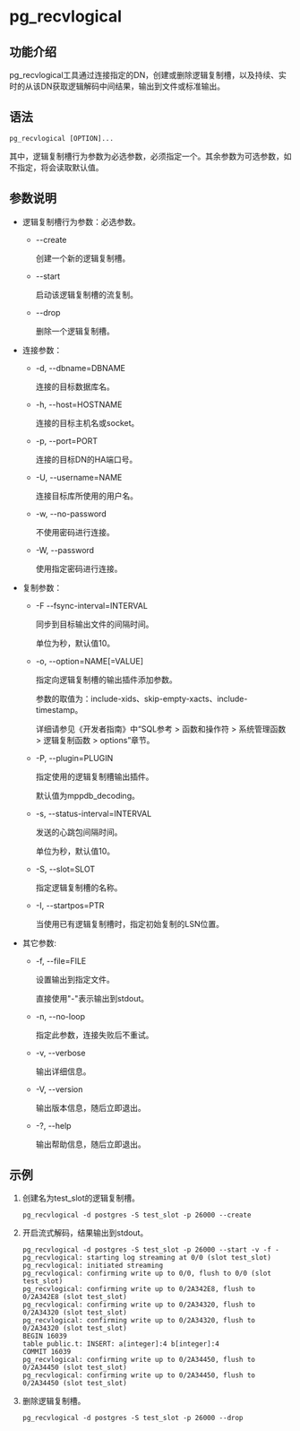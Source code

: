 # pg\_recvlogical<a name="ZH-CN_TOPIC_0000001092048360"></a>

## 功能介绍<a name="section143231619112111"></a>

pg\_recvlogical工具通过连接指定的DN，创建或删除逻辑复制槽，以及持续、实时的从该DN获取逻辑解码中间结果，输出到文件或标准输出。

## 语法<a name="section1763981272214"></a>

```
pg_recvlogical [OPTION]...
```

其中，逻辑复制槽行为参数为必选参数，必须指定一个。其余参数为可选参数，如不指定，将会读取默认值。

## 参数说明<a name="section927885412229"></a>

-   逻辑复制槽行为参数：必选参数。
    -   --create

        创建一个新的逻辑复制槽。

    -   --start

        启动该逻辑复制槽的流复制。

    -   --drop

        删除一个逻辑复制槽。



-   连接参数：
    -   -d, --dbname=DBNAME

        连接的目标数据库名。

    -   -h, --host=HOSTNAME

        连接的目标主机名或socket。

    -   -p, --port=PORT

        连接的目标DN的HA端口号。

    -   -U, --username=NAME

        连接目标库所使用的用户名。

    -   -w, --no-password

        不使用密码进行连接。

    -   -W, --password

        使用指定密码进行连接。


-   复制参数：
    -   -F  --fsync-interval=INTERVAL

        同步到目标输出文件的间隔时间。

        单位为秒，默认值10。

    -   -o, --option=NAME\[=VALUE\]

        指定向逻辑复制槽的输出插件添加参数。

        参数的取值为：include-xids、skip-empty-xacts、include-timestamp。

        详细请参见《开发者指南》中“SQL参考 \> 函数和操作符 \> 系统管理函数 \> 逻辑复制函数 \> options”章节。

    -   -P, --plugin=PLUGIN

        指定使用的逻辑复制槽输出插件。

        默认值为mppdb\_decoding。

    -   -s, --status-interval=INTERVAL

        发送的心跳包间隔时间。

        单位为秒，默认值10。

    -   -S, --slot=SLOT

        指定逻辑复制槽的名称。

    -   -I, --startpos=PTR

        当使用已有逻辑复制槽时，指定初始复制的LSN位置。


-   其它参数:
    -   -f, --file=FILE

        设置输出到指定文件。

        直接使用"-"表示输出到stdout。

    -   -n, --no-loop

        指定此参数，连接失败后不重试。

    -   -v, --verbose

        输出详细信息。

    -   -V, --version

        输出版本信息，随后立即退出。

    -   -?, --help

        输出帮助信息，随后立即退出。



## 示例<a name="section655133344514"></a>

1.  创建名为test\_slot的逻辑复制槽。

    ```
    pg_recvlogical -d postgres -S test_slot -p 26000 --create
    ```

2.  开启流式解码，结果输出到stdout。

    ```
    pg_recvlogical -d postgres -S test_slot -p 26000 --start -v -f -
    pg_recvlogical: starting log streaming at 0/0 (slot test_slot)
    pg_recvlogical: initiated streaming
    pg_recvlogical: confirming write up to 0/0, flush to 0/0 (slot test_slot)
    pg_recvlogical: confirming write up to 0/2A342E8, flush to 0/2A342E8 (slot test_slot)
    pg_recvlogical: confirming write up to 0/2A34320, flush to 0/2A34320 (slot test_slot)
    pg_recvlogical: confirming write up to 0/2A34320, flush to 0/2A34320 (slot test_slot)
    BEGIN 16039
    table public.t: INSERT: a[integer]:4 b[integer]:4
    COMMIT 16039
    pg_recvlogical: confirming write up to 0/2A34450, flush to 0/2A34450 (slot test_slot)
    pg_recvlogical: confirming write up to 0/2A34450, flush to 0/2A34450 (slot test_slot)
    ```

3.  删除逻辑复制槽。

    ```
    pg_recvlogical -d postgres -S test_slot -p 26000 --drop
    ```


